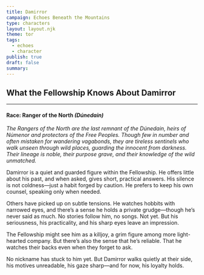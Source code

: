 ```yaml
---
title: Damirror
campaign: Echoes Beneath the Mountains
type: characters
layout: layout.njk
theme: tor
tags:
  - echoes
  - character
publish: true
draft: false
summary:
---
```

## What the Fellowship Knows About Damirror
***
#### **Race: Ranger of the North** _(Dúnedain)_

_The Rangers of the North are the last remnant of the Dúnedain, heirs of Númenor and protectors of the Free Peoples. Though few in number and often mistaken for wandering vagabonds, they are tireless sentinels who walk unseen through wild places, guarding the innocent from darkness. Their lineage is noble, their purpose grave, and their knowledge of the wild unmatched._

Damirror is a quiet and guarded figure within the Fellowship. He offers little about his past, and when asked, gives short, practical answers. His silence is not coldness—just a habit forged by caution. He prefers to keep his own counsel, speaking only when needed.

Others have picked up on subtle tensions. He watches hobbits with narrowed eyes, and there’s a sense he holds a private grudge—though he’s never said as much. No stories follow him, no songs. Not yet. But his seriousness, his practicality, and his sharp eyes leave an impression.  
  
The Fellowship might see him as a killjoy, a grim figure among more light-hearted company. But there’s also the sense that he’s reliable. That he watches their backs even when they forget to ask.  
  
No nickname has stuck to him yet. But Damirror walks quietly at their side, his motives unreadable, his gaze sharp—and for now, his loyalty holds.